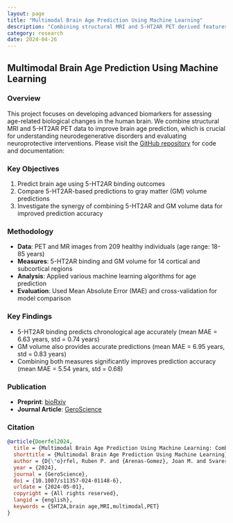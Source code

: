 ```yaml
---
layout: page
title: "Multimodal Brain Age Prediction Using Machine Learning"
description: "Combining structural MRI and 5-HT2AR PET derived features for accurate brain age prediction"
category: research
date: 2024-04-26
---
```


## Multimodal Brain Age Prediction Using Machine Learning

### Overview

This project focuses on developing advanced biomarkers for assessing age-related biological changes in the human brain. We combine structural MRI and 5-HT2AR PET data to improve brain age prediction, which is crucial for understanding neurodegenerative disorders and evaluating neuroprotective interventions. Please visit the [GitHub repository](https://github.com/RDoerfel/bap2a-public.git) for code and documentation: 

### Key Objectives

1. Predict brain age using 5-HT2AR binding outcomes
2. Compare 5-HT2AR-based predictions to gray matter (GM) volume predictions
3. Investigate the synergy of combining 5-HT2AR and GM volume data for improved prediction accuracy

### Methodology

- **Data**: PET and MR images from 209 healthy individuals (age range: 18-85 years)
- **Measures**: 5-HT2AR binding and GM volume for 14 cortical and subcortical regions
- **Analysis**: Applied various machine learning algorithms for age prediction
- **Evaluation**: Used Mean Absolute Error (MAE) and cross-validation for model comparison

### Key Findings

- 5-HT2AR binding predicts chronological age accurately (mean MAE = 6.63 years, std = 0.74 years)
- GM volume also provides accurate predictions (mean MAE = 6.95 years, std = 0.83 years)
- Combining both measures significantly improves prediction accuracy (mean MAE = 5.54 years, std = 0.68)

### Publication

- **Preprint**: [bioRxiv](https://www.biorxiv.org/content/10.1101/2024.02.05.578968v2)
- **Journal Article**: [GeroScience](https://doi.org/10.1007/s11357-024-01148-6)

### Citation

```bibtex
@article{Doerfel2024,
  title = {Multimodal Brain Age Prediction Using Machine Learning: Combining Structural {{MRI}} and 5-{{HT2AR PET-derived}} Features},
  shorttitle = {Multimodal Brain Age Prediction Using Machine Learning},
  author = {D{\"o}rfel, Ruben P. and {Arenas-Gomez}, Joan M. and Svarer, Claus and Ganz, Melanie and Knudsen, Gitte M. and Svensson, Jonas E. and {Plav{\'e}n-Sigray}, Pontus},
  year = {2024},
  journal = {GeroScience},
  doi = {10.1007/s11357-024-01148-6},
  urldate = {2024-05-01},
  copyright = {All rights reserved},
  langid = {english},
  keywords = {5HT2A,brain age,MRI,multimodal,PET}
}
